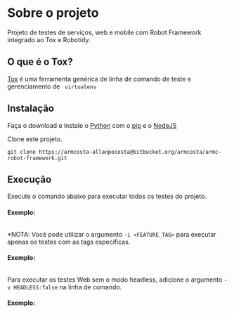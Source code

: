 # Sobre o projeto
Projeto de testes de serviços, web e mobile com Robot Framework integrado ao Tox e Robotidy.

## O que é o Tox?
[Tox](https://tox.wiki/en/latest/#what-is-tox) é uma ferramenta genérica de linha de comando de teste e gerenciamento de ```
virtualenv```

## Instalação
Faça o download e instale o [Python](https://www.python.org/) com o [pip](https://pip.pypa.io) e o [NodeJS](https://nodejs.org/en/)

Clone este projeto.
```
git clone https://armcosta-allanpocosta@bitbucket.org/armcosta/armc-robot-framework.git
```

## Execução
Execute o comando abaixo para executar todos os testes do projeto.
#### Exemplo:
```tox -- .
```
*NOTA: Você pode utilizar o argumento ```-i <FEATURE_TAG>``` para executar apenas os testes com as tags específicas.

#### Exemplo:
```tox -- -i mobiletest .
```
Para executar os testes Web sem o modo headless, adicione o argumento ```-v HEADLESS:false``` na linha de comando.

#### Exemplo:
```tox -- -v HEADLESS:false .
```
